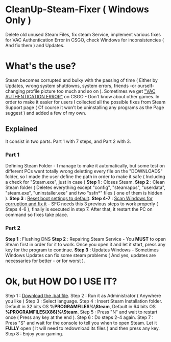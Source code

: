 # CleanUp-Steam-Fixer ( Windows Only )
Delete old unused Steam Files, fix steam Service, implement various fixes for VAC Authentication Error in CSGO, check Windows for inconsistencies ( And fix them ) and Updates.

# What's the use?
Steam becomes corrupted and bulky with the passing of time ( Either by Updates, wrong system shutdowns, system errors, friends -or ourself- changing profile picture too much and so on ). Sometimes we get ["VAC AUTHENTICATION ERROR"](https://support.steampowered.com/kb_article.php?ref=2117-ILZV-2837) on CSGO - Don't know about other games.
In order to make it easier for users I collected all the possible fixes from Steam Support page ( Of course it won't be uninstalling any programs as the Page suggest ) and added a few of my own.

## Explained
It consist in two parts. Part 1 with 7 steps, and Part 2 with 3.

### Part 1
Defining Steam Folder - I manage to make it automatically, but some test on different PCs went totally wrong deletting every file on the "DOWNLOADS" folder, so I made the user define the path in order to make it safe ( Including a check for "Steam.exe", just in case )
**Step 1** : Closes Steam.
**Step 2** : Clean Steam folder ( Deletes everything except "config", "steamapps", "userdata", "steam.exe", "uninstaller.exe" and two "ssfn*" files ( one of them is hidden ).
**Step 3** : [Reset boot settings to default](https://support.steampowered.com/kb_article.php?ref=2117-ILZV-2837#default).
**Step 4-7** : [Scan Windows for corruption and fix it](https://support.steampowered.com/kb_article.php?ref=2117-ILZV-2837#files) - SFC needs this 3 previous steps to work properly ( Steps 4-6 ), finally is executed in step 7.
After that, it restart the PC on command so fixes take place.

### Part 2
**Step 1** : Flushing DNS
**Step 2** : Repairing Steam Service - You **MUST** to open Steam first in order for it to work. Once you open it and let it start, press any key for the program to continue.
**Step 3** : Updates Windows - Sometimes Windows Updates can fix some steam problems ( And yes, updates are necessaries for better - or for worst ).

# Ok, but HOW DO I USE IT?
Step 1 : [Download the .bat file](../../releases/latest).
Step 2 : Run it as Administrator ( Anywhere you like )
Step 3 : Select language.
Step 4 : Insert Steam Installation folder. Default in 32 bits OS **%PROGRAMFILES%\Steam**, Default in 64 bits OS **%PROGRAMFILES(X86)%\Steam**.
Step 5 : Press "N" and wait to restart once ( Press any key at the end ).
Step 6 : Do steps 2-4 again.
Step 7 : Press "S" and wait for the console to tell you when to open Steam. Let it **FULLY** open ( It will need to redownload its files ) and then press any key.
Step 8 : Enjoy your gaming.

